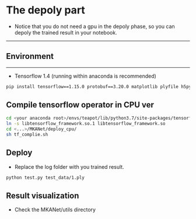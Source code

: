 # The depoly part

- Notice that you do not need a gpu in the depoly phase, so you can depoly the trained result in your notebook.

---
## Environment
---
- Tensorflow 1.4 (running within anaconda is recommended)

```bash
pip install tensorflow==1.15.0 protobuf==3.20.0 matplotlib plyfile h5py
```

## Compile tensorflow operator in CPU ver
```bash
cd <your anaconda root>/envs/teapot/lib/python3.7/site-packages/tensorflow_core
ln -s libtensorflow_framework.so.1 libtensorflow_framework.so
cd <...>/MKANet/deploy_cpu/
sh tf_complie.sh
```

## Deploy
- Replace the log folder with you trained result.
```bash
python test.py test_data/1.ply
```

## Result visualization
- Check the MKANet/utils directory
